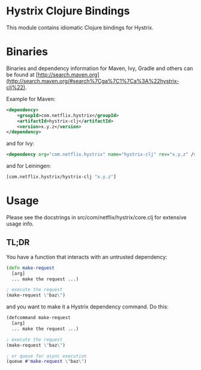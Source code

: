 # Hystrix Clojure Bindings

This module contains idiomatic Clojure bindings for Hystrix.

# Binaries

Binaries and dependency information for Maven, Ivy, Gradle and others can be found at [http://search.maven.org](http://search.maven.org/#search%7Cga%7C1%7Ca%3A%22hystrix-clj%22).

Example for Maven:

```xml
<dependency>
    <groupId>com.netflix.hystrix</groupId>
    <artifactId>hystrix-clj</artifactId>
    <version>x.y.z</version>
</dependency>
```

and for Ivy:

```xml
<dependency org="com.netflix.hystrix" name="hystrix-clj" rev="x.y.z" />
```

and for Leiningen:

```clojure
[com.netflix.hystrix/hystrix-clj "x.y.z"]
```

# Usage

Please see the docstrings in src/com/netflix/hystrix/core.clj for extensive usage info.

## TL;DR
You have a function that interacts with an untrusted dependency:

```clojure
(defn make-request
  [arg]
  ... make the request ...)

; execute the request
(make-request \"baz\")
```

and you want to make it a Hystrix dependency command. Do this:

```clojure
(defcommand make-request
  [arg]
  ... make the request ...)

; execute the request
(make-request \"baz\")

; or queue for async execution
(queue #'make-request \"baz\")
```

